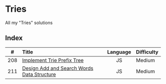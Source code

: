 # Tries

All my "Tries" solutions

## Index

| **#** | **Title**                                            | **Language** | **Difficulty** |
| :---: | :--------------------------------------------------- | :----------: | :------------- |
|  208  | [Implement Trie Prefix Tree](208.js)                 |      JS      | Medium         |
|  211  | [Design Add and Search Words Data Structure](211.js) |      JS      | Medium         |

